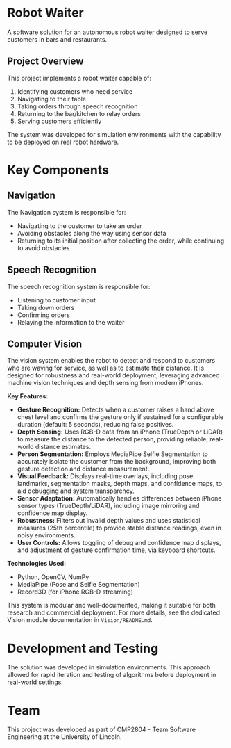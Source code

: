 # Robot Waiter

A software solution for an autonomous robot waiter designed to serve customers in bars and restaurants.

## Project Overview

This project implements a robot waiter capable of:
1. Identifying customers who need service
2. Navigating to their table
3. Taking orders through speech recognition
4. Returning to the bar/kitchen to relay orders
5. Serving customers efficiently

The system was developed for simulation environments with the capability to be deployed on real robot hardware.

# Key Components

## Navigation

The Navigation system is responsible for:
- Navigating to the customer to take an order
- Avoiding obstacles along the way using sensor data
- Returning to its initial position after collecting the order, while continuing to avoid obstacles


## Speech Recognition

The speech recognition system is responsible for:
- Listening to customer input
- Taking down orders
- Confirming orders
- Relaying the information to the waiter

## Computer Vision

The vision system enables the robot to detect and respond to customers who are waving for service, as well as to estimate their distance. It is designed for robustness and real-world deployment, leveraging advanced machine vision techniques and depth sensing from modern iPhones.

**Key Features:**
- **Gesture Recognition:** Detects when a customer raises a hand above chest level and confirms the gesture only if sustained for a configurable duration (default: 5 seconds), reducing false positives.
- **Depth Sensing:** Uses RGB-D data from an iPhone (TrueDepth or LiDAR) to measure the distance to the detected person, providing reliable, real-world distance estimates.
- **Person Segmentation:** Employs MediaPipe Selfie Segmentation to accurately isolate the customer from the background, improving both gesture detection and distance measurement.
- **Visual Feedback:** Displays real-time overlays, including pose landmarks, segmentation masks, depth maps, and confidence maps, to aid debugging and system transparency.
- **Sensor Adaptation:** Automatically handles differences between iPhone sensor types (TrueDepth/LiDAR), including image mirroring and confidence map display.
- **Robustness:** Filters out invalid depth values and uses statistical measures (25th percentile) to provide stable distance readings, even in noisy environments.
- **User Controls:** Allows toggling of debug and confidence map displays, and adjustment of gesture confirmation time, via keyboard shortcuts.

**Technologies Used:**
- Python, OpenCV, NumPy
- MediaPipe (Pose and Selfie Segmentation)
- Record3D (for iPhone RGB-D streaming)

This system is modular and well-documented, making it suitable for both research and commercial deployment. For more details, see the dedicated Vision module documentation in `Vision/README.md`.

# Development and Testing

The solution was  developed in simulation environments. This approach allowed for rapid iteration and testing of algorithms before deployment in real-world settings.

# Team

This project was developed as part of CMP2804 - Team Software Engineering at the University of Lincoln.
